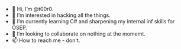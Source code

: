 - 👋 Hi, I’m @t00r0.
- 👀 I’m interested in hacking all the things.
- 🌱 I’m currently learning C# and sharpening my internal inf skills for OSEP.
- 💞️ I’m looking to collaborate on nothing at the momemt.
- 📫 How to reach me - don't.

<!---
t00r0/t00r0 is a ✨ special ✨ repository because its `README.md` (this file) appears on your GitHub profile.
You can click the Preview link to take a look at your changes.
--->
